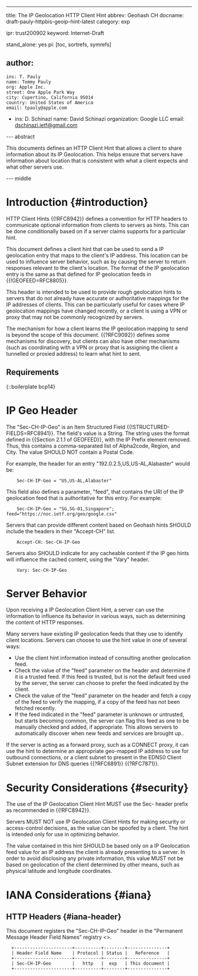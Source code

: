 ---
title: The IP Geolocation HTTP Client Hint
abbrev: Geohash CH
docname: draft-pauly-httpbis-geoip-hint-latest
category: exp

ipr: trust200902
keyword: Internet-Draft

stand_alone: yes
pi: [toc, sortrefs, symrefs]

author:
 -
    ins: T. Pauly
    name: Tommy Pauly
    org: Apple Inc.
    street: One Apple Park Way
    city: Cupertino, California 95014
    country: United States of America
    email: tpauly@apple.com
 -
    ins: D. Schinazi
    name: David Schinazi
    organization: Google LLC
    email: dschinazi.ietf@gmail.com

--- abstract

This documents defines an HTTP Client Hint that allows a client to share information
about its IP Geolocation. This helps ensure that servers have information about location
that is consistent with what a client expects and what other servers use.

--- middle

# Introduction {#introduction}

HTTP Client Hints {{!RFC8942}} defines a convention for HTTP headers
to communicate optional information from clients to servers as hints. This can be done
conditionally based on if a server claims supports for a particular hint.

This document defines a client hint that can be used to send a IP geolocation entry that
maps to the client's IP address. This location can be used to influence server behavior,
such as by causing the server to return responses relevant to the client's location.
The format of the IP geolocation entry is the same as that defined for IP geolocation
feeds in {{!GEOFEED=RFC8805}}.

This header is intended to be used to provide rough geolocation hints to servers that do
not already have accurate or authoritative mappings for the IP addresses of clients. This
can be particularly useful for cases where IP geolocation mappings have changed recently,
or a client is using a VPN or proxy that may not be commonly recognized by servers.

The mechanism for how a client learns the IP geolocation mapping to send is beyond the
scope of this document. {{?RFC9092}} defines some mechanisms for discovery, but clients
can also have other mechanisms (such as coordinating with a VPN or proxy that is assigning
the client a tunnelled or proxied address) to learn what hint to sent.

## Requirements

{::boilerplate bcp14}

# IP Geo Header

The "Sec-CH-IP-Geo" is an Item Structured Field {{!STRUCTURED-FIELDS=RFC8941}}.
The field's value is a String. The string uses the format defined in
{{Section 2.1.1 of GEOFEED}}, with the IP Prefix element removed. Thus, this
contains a comma-separated list of Alpha2code, Region, and City. The
value SHOULD NOT contain a Postal Code.

For example, the header for an entry "192.0.2.5,US,US-AL,Alabaster" would be:

~~~
    Sec-CH-IP-Geo = "US,US-AL,Alabaster"
~~~

This field also defines a parameter, "feed", that contains the URI of the
IP geolocation feed that is authoritative for this entry. For example:

~~~
    Sec-CH-IP-Geo = "SG,SG-01,Singapore"; feed="https://noc.ietf.org/geo/google.csv"
~~~

Servers that can provide different content based on Geohash hints SHOULD include
the headers in their "Accept-CH" list.

~~~
    Accept-CH: Sec-CH-IP-Geo
~~~

Servers also SHOULD indicate for any cacheable content if the IP geo hints will influence
the cached content, using the "Vary" header.

~~~
    Vary: Sec-CH-IP-Geo
~~~

# Server Behavior

Upon receiving a IP Geolocation Client Hint, a server can use the information to influence
its behavior in various ways, such as determining the content of HTTP responses.

Many servers have existing IP geolocation feeds that they use to identify client locations.
Servers can choose to use the hint value in one of several ways:

- Use the client hint information instead of consulting another geolocation feed.
- Check the value of the "feed" parameter on the header and determine if it is a trusted feed.
   If this feed is trusted, but is not the default feed used by the server, the server
   can choose to prefer the feed indicated by the client.
- Check the value of the "feed" parameter on the header and fetch a copy of the feed
   to verify the mapping, if a copy of the feed has not been fetched recently.
- If the feed indicated in the "feed" parameter is unknown or untrusted, but starts
   becoming common, the server can flag this feed as one to be manually checked and
   added, if appropriate. This allows servers to automatically discover when new
   feeds and services are brought up..

If the server is acting as a forward proxy, such as a CONNECT proxy, it can use the hint
to determine an appropriate geo-mapped IP address to use for outbound connections, or a
client subnet to present in the EDNS0 Client Subnet extension for DNS queries {{?RFC6891}}
{{?RFC7871}}.

# Security Considerations {#security}

The use of the IP Geolocation Client Hint MUST use the Sec- header prefix as recommended
in {{!RFC8942}}.

Servers MUST NOT use IP Geolocation Client Hints for making security or access-control decisions,
as the value can be spoofed by a client. The hint is intended only for use in optimizing behavior.

The value contained in this hint SHOULD be based only on a IP Geolocation feed value for
an IP address the client is already presenting to a server. In order to avoid disclosing
any private information, this value MUST not be based on geolocation of the client determined
by other means, such as physical latitude and longitude coordinates.

# IANA Considerations {#iana}

## HTTP Headers {#iana-header}

This document registers the "Sec-CH-IP-Geo" header in the
"Permanent Message Header Field Names" registry
<[](https://www.iana.org/assignments/message-headers)>.

~~~
  +----------------------+----------+--------+---------------+
  | Header Field Name    | Protocol | Status |   Reference   |
  +----------------------+----------+--------+---------------+
  | Sec-CH-IP-Geo        |   http   |  exp   | This document |
  +----------------------+----------+--------+---------------+
~~~
